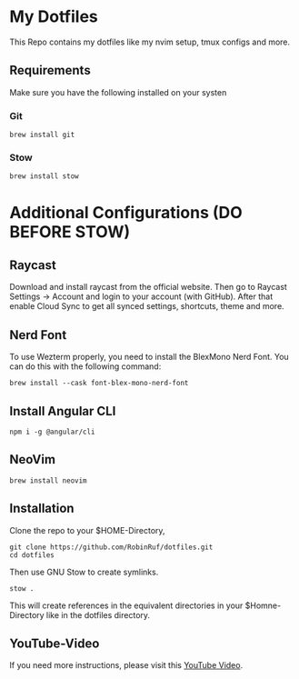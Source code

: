 # My Dotfiles

This Repo contains my dotfiles like my nvim setup, tmux configs and more.

## Requirements
Make sure you have the following installed on your systen

### Git
```
brew install git
```

### Stow
```
brew install stow
```

# Additional Configurations (DO BEFORE STOW)
## Raycast
Download and install raycast from the official website.
Then go to Raycast Settings -> Account and login to your account (with GitHub). After that enable Cloud Sync to get all synced settings, shortcuts, theme and more.

## Nerd Font
To use Wezterm properly, you need to install the BlexMono Nerd Font. You can do this with the following command: 
```
brew install --cask font-blex-mono-nerd-font
```

## Install Angular CLI

```
npm i -g @angular/cli
```

## NeoVim

```
brew install neovim
```

## Installation
Clone the repo to your $HOME-Directory,
```
git clone https://github.com/RobinRuf/dotfiles.git
cd dotfiles
```
Then use GNU Stow to create symlinks.
```
stow .
```
This will create references in the equivalent directories in your $Homne-Directory like in the dotfiles directory.

## YouTube-Video
If you need more instructions, please visit this [YouTube Video](https://www.youtube.com/watch?v=y6XCebnB9gs).

